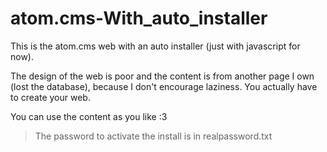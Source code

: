 # atom.cms-With_auto_installer
This is the atom.cms web with an auto installer (just with javascript for now).

The design of the web is poor and the content is from another page I own (lost the database), because I don't encourage laziness. You actually have to create your web.

You can use the content as you like :3

>The password to activate the install is in realpassword.txt
